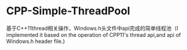 # CPP-Simple-ThreadPool
基于C++11thread相关操作，Windows.h头文件中api完成的简单线程池（I implemented it based on the operation of CPP11's thread api,and api of Windows.h header file.)
